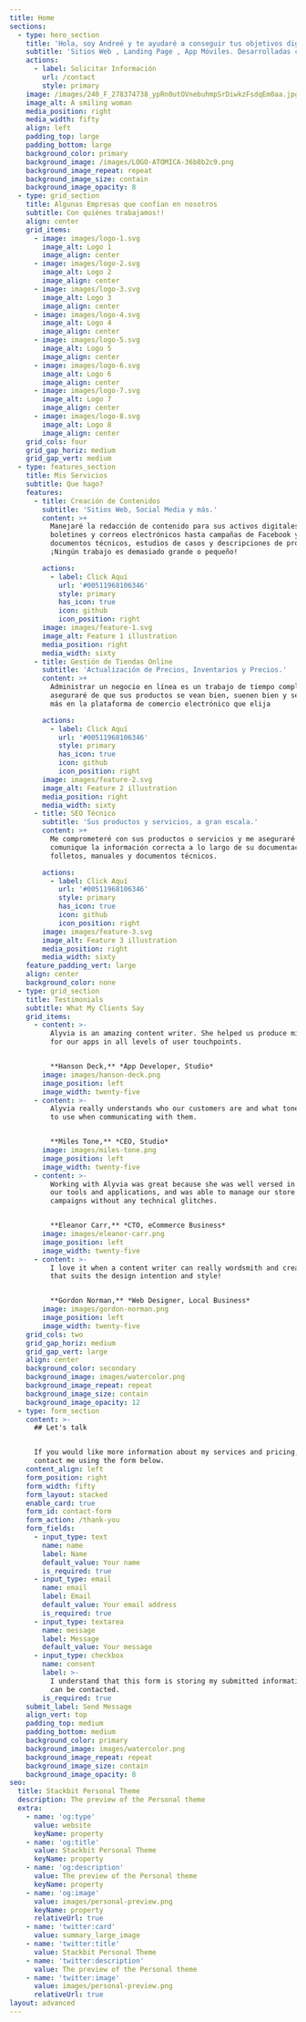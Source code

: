 ```yaml
---
title: Home
sections:
  - type: hero_section
    title: 'Hola, soy Andreé y te ayudaré a conseguir tus objetivos digitales.'
    subtitle: 'Sitios Web , Landing Page , App Móviles. Desarrolladas con Pasión .'
    actions:
      - label: Solicitar Información
        url: /contact
        style: primary
    image: /images/240_F_278374738_ypRn0utOVnebuhmpSrDiwkzFsdqEm0aa.jpg
    image_alt: A smiling woman
    media_position: right
    media_width: fifty
    align: left
    padding_top: large
    padding_bottom: large
    background_color: primary
    background_image: /images/LOGO-ATOMICA-36b8b2c9.png
    background_image_repeat: repeat
    background_image_size: contain
    background_image_opacity: 8
  - type: grid_section
    title: Algunas Empresas que confían en nosotros
    subtitle: Con quiénes trabajamos!!
    align: center
    grid_items:
      - image: images/logo-1.svg
        image_alt: Logo 1
        image_align: center
      - image: images/logo-2.svg
        image_alt: Logo 2
        image_align: center
      - image: images/logo-3.svg
        image_alt: Logo 3
        image_align: center
      - image: images/logo-4.svg
        image_alt: Logo 4
        image_align: center
      - image: images/logo-5.svg
        image_alt: Logo 5
        image_align: center
      - image: images/logo-6.svg
        image_alt: Logo 6
        image_align: center
      - image: images/logo-7.svg
        image_alt: Logo 7
        image_align: center
      - image: images/logo-8.svg
        image_alt: Logo 8
        image_align: center
    grid_cols: four
    grid_gap_horiz: medium
    grid_gap_vert: medium
  - type: features_section
    title: Mis Servicios
    subtitle: Que hago?
    features:
      - title: Creación de Contenidos
        subtitle: 'Sitios Web, Social Media y más.'
        content: >+
          Manejaré la redacción de contenido para sus activos digitales, desde
          boletines y correos electrónicos hasta campañas de Facebook y Google,
          documentos técnicos, estudios de casos y descripciones de productos.
          ¡Ningún trabajo es demasiado grande o pequeño!

        actions:
          - label: Click Aquí
            url: '#00511968106346'
            style: primary
            has_icon: true
            icon: github
            icon_position: right
        image: images/feature-1.svg
        image_alt: Feature 1 illustration
        media_position: right
        media_width: sixty
      - title: Gestión de Tiendas Online
        subtitle: 'Actualización de Precios, Inventarios y Precios.'
        content: >+
          Administrar un negocio en línea es un trabajo de tiempo completo. Me
          aseguraré de que sus productos se vean bien, suenen bien y se vendan
          más en la plataforma de comercio electrónico que elija

        actions:
          - label: Click Aquí
            url: '#00511968106346'
            style: primary
            has_icon: true
            icon: github
            icon_position: right
        image: images/feature-2.svg
        image_alt: Feature 2 illustration
        media_position: right
        media_width: sixty
      - title: SEO Técnico
        subtitle: 'Sus productos y servicios, a gran escala.'
        content: >+
          Me comprometeré con sus productos o servicios y me aseguraré de que se
          comunique la información correcta a lo largo de su documentación,
          folletos, manuales y documentos técnicos.

        actions:
          - label: Click Aquí
            url: '#00511968106346'
            style: primary
            has_icon: true
            icon: github
            icon_position: right
        image: images/feature-3.svg
        image_alt: Feature 3 illustration
        media_position: right
        media_width: sixty
    feature_padding_vert: large
    align: center
    background_color: none
  - type: grid_section
    title: Testimonials
    subtitle: What My Clients Say
    grid_items:
      - content: >-
          Alyvia is an amazing content writer. She helped us produce microcopy
          for our apps in all levels of user touchpoints.


          **Hanson Deck,** *App Developer, Studio*
        image: images/hanson-deck.png
        image_position: left
        image_width: twenty-five
      - content: >-
          Alyvia really understands who our customers are and what tone of voice
          to use when communicating with them.


          **Miles Tone,** *CEO, Studio*
        image: images/miles-tone.png
        image_position: left
        image_width: twenty-five
      - content: >-
          Working with Alyvia was great because she was well versed in all of
          our tools and applications, and was able to manage our store and
          campaigns without any technical glitches.


          **Eleanor Carr,** *CTO, eCommerce Business*
        image: images/eleanor-carr.png
        image_position: left
        image_width: twenty-five
      - content: >-
          I love it when a content writer can really wordsmith and create copy
          that suits the design intention and style!


          **Gordon Norman,** *Web Designer, Local Business*
        image: images/gordon-norman.png
        image_position: left
        image_width: twenty-five
    grid_cols: two
    grid_gap_horiz: medium
    grid_gap_vert: large
    align: center
    background_color: secondary
    background_image: images/watercolor.png
    background_image_repeat: repeat
    background_image_size: contain
    background_image_opacity: 12
  - type: form_section
    content: >-
      ## Let's talk


      If you would like more information about my services and pricing, please
      contact me using the form below.
    content_align: left
    form_position: right
    form_width: fifty
    form_layout: stacked
    enable_card: true
    form_id: contact-form
    form_action: /thank-you
    form_fields:
      - input_type: text
        name: name
        label: Name
        default_value: Your name
        is_required: true
      - input_type: email
        name: email
        label: Email
        default_value: Your email address
        is_required: true
      - input_type: textarea
        name: message
        label: Message
        default_value: Your message
      - input_type: checkbox
        name: consent
        label: >-
          I understand that this form is storing my submitted information so I
          can be contacted.
        is_required: true
    submit_label: Send Message
    align_vert: top
    padding_top: medium
    padding_bottom: medium
    background_color: primary
    background_image: images/watercolor.png
    background_image_repeat: repeat
    background_image_size: contain
    background_image_opacity: 8
seo:
  title: Stackbit Personal Theme
  description: The preview of the Personal theme
  extra:
    - name: 'og:type'
      value: website
      keyName: property
    - name: 'og:title'
      value: Stackbit Personal Theme
      keyName: property
    - name: 'og:description'
      value: The preview of the Personal theme
      keyName: property
    - name: 'og:image'
      value: images/personal-preview.png
      keyName: property
      relativeUrl: true
    - name: 'twitter:card'
      value: summary_large_image
    - name: 'twitter:title'
      value: Stackbit Personal Theme
    - name: 'twitter:description'
      value: The preview of the Personal theme
    - name: 'twitter:image'
      value: images/personal-preview.png
      relativeUrl: true
layout: advanced
---
```

